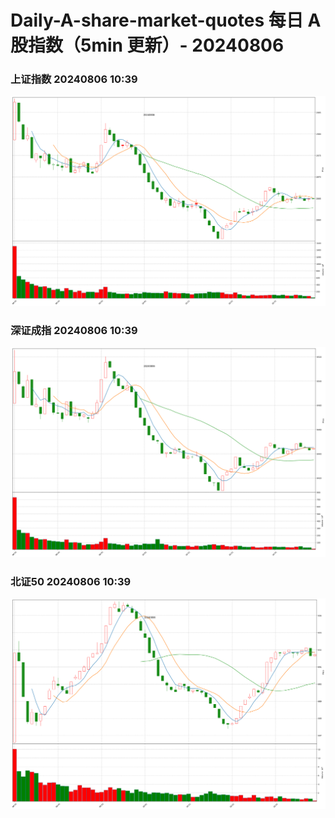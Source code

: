 
# Daily-A-share-market-quotes 每日 A 股指数（5min 更新）- 20240806

### 上证指数 20240806 10:39
![](./fig/2024/8/20240806-sh000001.png)

### 深证成指 20240806 10:39
![](./fig/2024/8/20240806-sz399001.png)

### 北证50 20240806 10:39
![](./fig/2024/8/20240806-bj899050.png)
